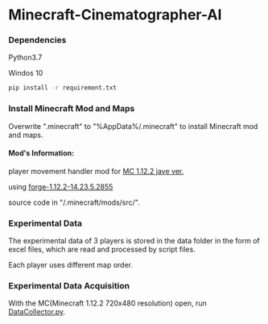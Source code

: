 # Minecraft-Cinematographer-AI

### Dependencies
 Python3.7
 
 Windos 10
```bash
pip install -r requirement.txt
```
### Install Minecraft Mod and Maps

Overwrite ".minecraft" to "%AppData%/.minecraft" to install Minecraft mod and maps.

#### Mod's Information:

player movement handler mod for [MC 1.12.2 jave ver.](https://www.minecraft.net/ja-jp/store/minecraft-java-edition)

using [forge-1.12.2-14.23.5.2855](https://files.minecraftforge.net/net/minecraftforge/forge/index_1.12.2.html)

source code in "/.minecraft/mods/src/".

### Experimental Data

The experimental data of 3 players is stored in the data folder in the form of excel files, which are read and processed by script files. 

Each player uses different map order.

### Experimental Data Acquisition 

With the MC(Minecraft 1.12.2 720x480 resolution) open, run [DataCollector.py](https://github.com/Moss-J/Minecraft-Cinematographer-AI/blob/main/DataCollector.py). 